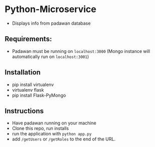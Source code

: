 # Python-Microservice
* Displays info from padawan database
## Requirements: 
* Padawan must be running on `localhost:3000` (Mongo instance will automatically run on `localhost:3001`)
## Installation
* pip install virtualenv
* virtualenv flask
* pip install Flask-PyMongo
## Instructions
* Have padawan running on your machine
* Clone this repo, run installs
* run the application with `python app.py`
* add `/getUsers` or `/getRoles` to the end of the URL.
